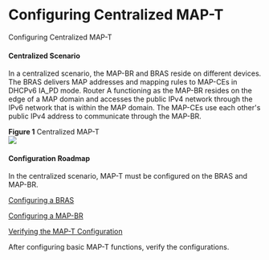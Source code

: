 Configuring Centralized MAP-T
=============================

Configuring Centralized MAP-T

#### Centralized Scenario

In a centralized scenario, the MAP-BR and BRAS reside on different devices. The BRAS delivers MAP addresses and mapping rules to MAP-CEs in DHCPv6 IA\_PD mode. Router A functioning as the MAP-BR resides on the edge of a MAP domain and accesses the public IPv4 network through the IPv6 network that is within the MAP domain. The MAP-CEs use each other's public IPv4 address to communicate through the MAP-BR.

**Figure 1** Centralized MAP-T  
![](images/fig_dc_ne_map_cfg_0030.png)

#### Configuration Roadmap

In the centralized scenario, MAP-T must be configured on the BRAS and MAP-BR.


[Configuring a BRAS](../../../../software/nev8r10_vrpv8r16/user/ne/dc_ne_map_cfg_0039.html)



[Configuring a MAP-BR](../../../../software/nev8r10_vrpv8r16/user/ne/dc_ne_map_cfg_0040.html)



[Verifying the MAP-T Configuration](../../../../software/nev8r10_vrpv8r16/user/ne/dc_ne_map_cfg_0012.html)

After configuring basic MAP-T functions, verify the configurations.